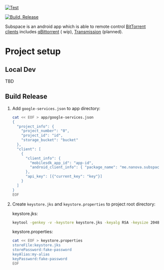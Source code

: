 [![Test](https://github.com/kid1412621/subspace/actions/workflows/test.yml/badge.svg)](https://github.com/kid1412621/subspace/actions/workflows/test.yml)

[![Build, Release](https://github.com/kid1412621/subspace/actions/workflows/release.yml/badge.svg)](https://github.com/kid1412621/subspace/actions/workflows/release.yml)

Subspace is an android app which is able to
remote
control [BitTorrent clients](https://en.wikipedia.org/wiki/Glossary_of_BitTorrent_terms#Client)
includes [qBittorrent](https://www.qbittorrent.org/) (
wip), [Transmission](https://transmissionbt.com/) (planned).

# Project setup

## Local Dev

TBD

## Build Release

1. Add `google-services.json` to app directory:

    ```bash
    cat << EOF > app/google-services.json
    {
      "project_info": {
        "project_number": "0",
        "project_id": "id",
        "storage_bucket": "bucket"
      },
      "client": [
        {
          "client_info": {
            "mobilesdk_app_id": "app-id",
            "android_client_info": { "package_name": "me.nanova.subspace" }
          },
          "api_key": [{"current_key": "key"}]
        }
      ]
    }
    EOF
    ```

2. Create `keystore.jks` and `keystore.properties` to project root directory:

   keystore.jks:

    ```bash
    keytool -genkey -v -keystore keystore.jks -keyalg RSA -keysize 2048 -validity 10000 -alias my-alias 
    ```

   keystore.properties:

    ```bash
    cat << EOF > keystore.properties
    storeFile:keystore.jks
    storePassword:fake-password
    keyAlias:my-alias
    keyPassword:fake-password
    EOF
    ```
